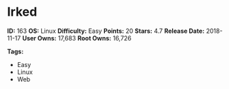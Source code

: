 # Irked

**ID:** 163
**OS:** Linux
**Difficulty:** Easy
**Points:** 20
**Stars:** 4.7
**Release Date:** 2018-11-17
**User Owns:** 17,683
**Root Owns:** 16,726

**Tags:**
- Easy
- Linux
- Web

